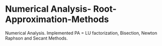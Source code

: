 # Numerical Analysis- Root-Approximation-Methods
Numerical Analysis. Implemented PA = LU factorization, Bisection, Newton Raphson and Secant Methods.
